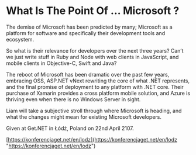 # What Is The Point Of ... Microsoft ? #

The demise of Microsoft has been predicted by many; Microsoft as a platform for software and specifically their development tools and ecosystem. 

So what is their relevance for developers over the next three years? Can’t we just write stuff in Ruby and Node with web clients in JavaScript, and mobile clients in Objective-C, Swift and Java? 

The reboot of Microsoft has been dramatic over the past few years, embracing OSS, ASP.NET vNext rewriting the core of what .NET represents, and the final promise of deployment to any platform with .NET core. Their purchase of Xamarin provides a cross platform mobile solution, and Azure is thriving even when there is no Windows Server in sight. 

Liam will take a subjective stroll through where Microsoft is heading, and what the changes might mean for existing Microsoft developers. 

Given at Get.NET in Łódź, Poland on 22nd April 2107.

[https://konferencjaget.net/en/lodz](https://konferencjaget.net/en/lodz "https://konferencjaget.net/en/lodz")